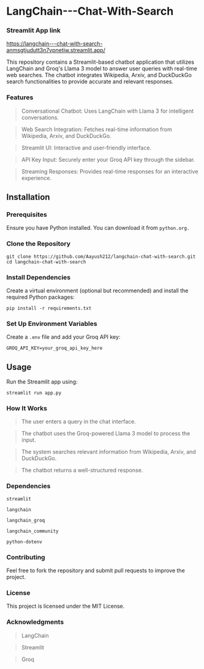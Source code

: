 # LangChain---Chat-With-Search

### Streamlit App link  
https://langchain---chat-with-search-anmsgtjudutt3n7vpnetjw.streamlit.app/

This repository contains a Streamlit-based chatbot application that utilizes LangChain and Groq's Llama 3 model to answer user queries with real-time web searches. The chatbot integrates Wikipedia, Arxiv, and DuckDuckGo search functionalities to provide accurate and relevant responses.

### Features

> Conversational Chatbot: Uses LangChain with Llama 3 for intelligent conversations.

> Web Search Integration: Fetches real-time information from Wikipedia, Arxiv, and DuckDuckGo.

> Streamlit UI: Interactive and user-friendly interface.

> API Key Input: Securely enter your Groq API key through the sidebar.

> Streaming Responses: Provides real-time responses for an interactive experience.

## Installation

### Prerequisites

Ensure you have Python installed. You can download it from ```python.org.```

### Clone the Repository
```
git clone https://github.com/Aayush212/langchain-chat-with-search.git
cd langchain-chat-with-search
```

### Install Dependencies

Create a virtual environment (optional but recommended) and install the required Python packages:
```
pip install -r requirements.txt
```

### Set Up Environment Variables

Create a ```.env``` file and add your Groq API key:
```
GROQ_API_KEY=your_groq_api_key_here
```

## Usage

Run the Streamlit app using:
```
streamlit run app.py
```

### How It Works

> The user enters a query in the chat interface.

> The chatbot uses the Groq-powered Llama 3 model to process the input.

> The system searches relevant information from Wikipedia, Arxiv, and DuckDuckGo.

> The chatbot returns a well-structured response.

### Dependencies

```streamlit```

```langchain```

```langchain_groq```

```langchain_community```

```python-dotenv```

### Contributing

Feel free to fork the repository and submit pull requests to improve the project.

### License

This project is licensed under the MIT License.

### Acknowledgments

> LangChain

> Streamlit

> Groq



